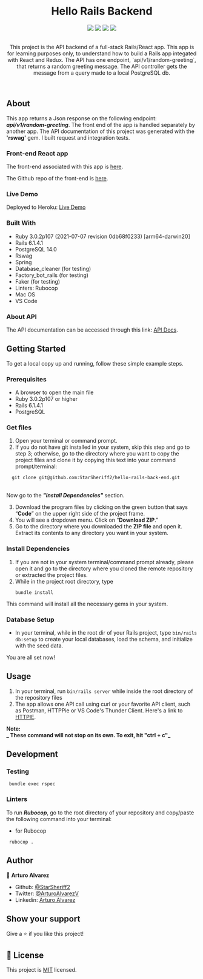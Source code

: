 <div align="center">
<h1>Hello Rails Backend</h1>
</div>

<div align="center">
 <img src="https://img.shields.io/badge/Microverse-blueviolet">
 <img src="https://img.shields.io/badge/Academic-blue">
 <img src="https://img.shields.io/badge/Json-orange">
 <img src="https://img.shields.io/badge/Rails-maroon">
</div>

<br>

<p align="center">This project is the API backend of a full-stack Rails/React app. This app is for learning purposes only, to understand how to build a Rails app integated with React and Redux.
The API has one endpoint, `api/v1/random-greeting`, that returns a random greeting message. The API controller gets the message from a query made to a local PostgreSQL db.</p>
<br>

## About
This app returns a Json response on the following endpoint: <strong><i>api/v1/random-greeting</i></strong>. The front end of the app is handled separately by another app. The API documentation of this project was generated with the <strong>'rswag'</strong> gem. I built request and integration tests.

### Front-end React app
The front-end associated with this app is [here](https://hello-react-frontend.netlify.app).

The Github repo of the front-end is [here](https://github.com/StarSheriff2/hello-react-front-end/tree/frontend-app).

### Live Demo

Deployed to Heroku: [Live Demo](https://hello-rails-backend.herokuapp.com/api/v1/random-greeting)

### Built With
- Ruby 3.0.2p107 (2021-07-07 revision 0db68f0233) [arm64-darwin20]
- Rails 6.1.4.1
- PostgreSQL 14.0
- Rswag
- Spring
- Database_cleaner (for testing)
- Factory_bot_rails (for testing)
- Faker (for testing)
- Linters: Rubocop
- Mac OS
- VS Code

### About API

The API documentation can be accessed through this link: [API Docs](https://hello-rails-backend.herokuapp.com/api-docs/index.html).

## Getting Started

To get a local copy up and running, follow these simple example steps.

### Prerequisites
- A browser to open the main file
- Ruby 3.0.2p107 or higher
- Rails 6.1.4.1
- PostgreSQL

### Get files
1. Open your terminal or command prompt.
2. If you do not have git installed in your system, skip this step and go to step 3; otherwise, go to the directory where you want to copy the project files and clone it by copying this text into your command prompt/terminal:
```
  git clone git@github.com:StarSheriff2/hello-rails-back-end.git
```
<br>Now go to the ***"Install Dependencies"*** section.

3. Download the program files by clicking on the green button that says “**Code**” on the upper right side of the project frame.
4. You will see a dropdown menu. Click on “**Download ZIP**.”
5. Go to the directory where you downloaded the **ZIP file** and open it. Extract its contents to any directory you want in your system.

### Install Dependencies
1. If you are not in your system terminal/command prompt already, please open it and go to the directory where you cloned the remote repository or extracted the project files.
2. While in the project root directory, type
    ```
    bundle install
    ```
This command will install all the necessary gems in your system.

### Database Setup

- In your terminal, while in the root dir of your Rails project, type <code>bin/rails db:setup</code> to create your local databases, load the schema, and initialize with the seed data.

You are all set now!
## Usage

1. In your terminal, run <code>bin/rails server</code> while inside the root directory of the repository files
2. The app allows one API call using curl or your favorite API client, such as Postman, HTTPPie or VS Code's Thunder Client. Here's a link to [HTTPIE](https://httpie.io).

**Note:<br>_ These command will not stop on its own. To exit, hit "ctrl + c"_**

## Development
### Testing

```
 bundle exec rspec
```

### Linters
To run ***Rubocop***, go to the root directory of your repository and copy/paste the following command into your terminal:
- for Rubocop
```
 rubocop .
```

## Author
👤 **Arturo Alvarez**
- Github: [@StarSheriff2](https://github.com/StarSheriff2)
- Twitter: [@ArturoAlvarezV](https://twitter.com/ArturoAlvarezV)
- Linkedin: [Arturo Alvarez](https://www.linkedin.com/in/arturoalvarezv/)

## Show your support

Give a ⭐️ if you like this project!

## 📝 License

This project is [MIT](https://github.com/StarSheriff2/hello-rails-back-end/blob/create-api-endpoints/LICENSE) licensed.
